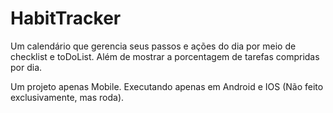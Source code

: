 # HabitTracker
Um calendário que gerencia seus passos e ações do dia por meio de checklist e toDoList. Além de mostrar a porcentagem de tarefas compridas por dia.

Um projeto apenas Mobile. Executando apenas em Android e IOS (Não feito exclusivamente, mas roda).


